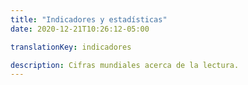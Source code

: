 ```yaml
---
title: "Indicadores y estadísticas"
date: 2020-12-21T10:26:12-05:00

translationKey: indicadores

description: Cifras mundiales acerca de la lectura.
---
```


